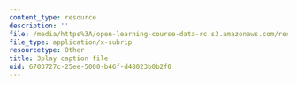 ```yaml
---
content_type: resource
description: ''
file: /media/https%3A/open-learning-course-data-rc.s3.amazonaws.com/res-6-012-introduction-to-probability-spring-2018/6703727c25ee5000b46fd48023b0b2f0_99yuPxvdfP8.vtt
file_type: application/x-subrip
resourcetype: Other
title: 3play caption file
uid: 6703727c-25ee-5000-b46f-d48023b0b2f0
---
```

